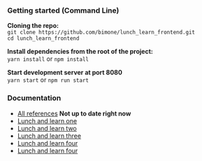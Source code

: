 ### Getting started (Command Line)
**Cloning the repo:** </br>
`git clone https://github.com/bimone/lunch_learn_frontend.git`</br>
`cd lunch_learn_frontend`

**Install dependencies from the root of the project:** </br>
`yarn install` or `npm install`

**Start development server at port 8080** </br>
`yarn start` or `npm run start`

### Documentation
- [All references](https://github.com/bimone/lunch_learn_frontend/blob/master/COMBINED.md) **Not up to date right now**
- [Lunch and learn one](https://github.com/bimone/lunch_learn_frontend/blob/master/LUNCH_ONE.md)
- [Lunch and learn two](https://github.com/bimone/lunch_learn_frontend/blob/master/LUNCH_TWO.md)
- [Lunch and learn three](https://github.com/bimone/lunch_learn_frontend/blob/master/LUNCH_THREE.md)
- [Lunch and learn four](https://github.com/bimone/lunch_learn_frontend/blob/master/LUNCH_FOUR.md)
- [Lunch and learn four](https://github.com/bimone/lunch_learn_frontend/blob/master/LUNCH_FIVE.md)